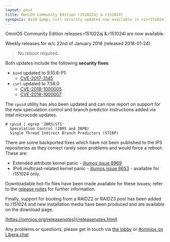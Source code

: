 ```yaml
---
layout: post
title: OmniOS Community Edition r151022aj & r151024l
synopsis: Bind &amp; Curl security updates now available in <i>r151024l/r151022aj</i>
---
```


OmniOS Community Edition releases r151022aj & r151024l are now available.

Weekly releases for w/c 22nd of January 2018 (released 2018-01-24).
> No reboot required.

Both updates include the following **security fixes**:

* `bind` updated to 9.10.6-P1:
  * [CVE-2017-3145](https://cve.mitre.org/cgi-bin/cvename.cgi?name=2017-3145)
* `curl` updated to 7.58.0
  * [CVE-2018-1000005](https://curl.haxx.se/docs/adv_2018-824a.html)
  * [CVE-2018-1000007](https://curl.haxx.se/docs/adv_2018-b3bf.html)

The `cpuid` utility has also been updated and can now report on support for
the new speculation control and branch predictor instructions added via
Intel microcode updates.
```
# cpuid | egrep 'IBRS|STI'
  Speculation Control (IBRS and IBPB)
  Single Thread Indirect Branch Predictors (STIBP)
```

There are some backported fixes which have not been published to the
IPS repositories as they correct rarely seen problems and would force a reboot.
These are:

* Extended attribute kernel panic - [illumos issue 8969](https://www.illumos.org/issues/8969)
* IPv6 multicast-related kernel panic - [illumos issue 8653](https://www.illumos.org/issues/8653) - available for r151024 only.

Downloadable hot-fix files have been made available for these issues; refer to
the [release notes](/releasenotes.html) for further information.

Finally, support for booting from a RAIDZ2 or RAIDZ3 pool has been added to
r151024 and new installation media have been produced and are available on
the download page.

[https://omnios.org/releasenotes](/releasenotes.html)

Any problems or questions, please get in touch via
[the lobby](https://gitter.im/omniosorg/Lobby) or
[#omnios on Libera.chat](https://web.libera.chat/#omnios)

